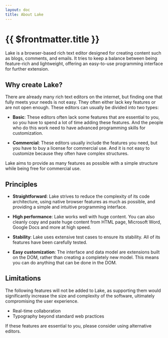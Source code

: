 ```yaml
---
layout: doc
title: About Lake
---
```


# {{ $frontmatter.title }}

Lake is a browser-based rich text editor designed for creating content such as blogs, comments, and emails. It tries to keep a balance between being feature-rich and lightweight, offering an easy-to-use programming interface for further extension.

## Why create Lake?

There are already many rich text editors on the internet, but finding one that fully meets your needs is not easy. They often either lack key features or are not open enough. These editors can usually be divided into two types:

* **Basic**: These editors often lack some features that are essential to you, so you have to spend a lot of time adding these features. And the people who do this work need to have advanced programming skills for customization.

* **Commercial**: These editors usually include the features you need, but you have to buy a license for commercial use. And it is not easy to customize because they often have complex structures.

Lake aims to provide as many features as possible with a simple structure while being free for commercial use.

## Principles

* **Straightforward**: Lake strives to reduce the complexity of its code architecture, using native browser features as much as possible, and providing a simple and intuitive programming interface.

* **High performance**: Lake works well with huge content. You can also cleanly copy and paste huge content from HTML page, Microsoft Word, Google Docs and more at high speed.

* **Stability**: Lake uses extensive test cases to ensure its stability. All of its features have been carefully tested.

* **Easy customization**: The interface and data model are extensions built on the DOM, rather than creating a completely new model. This means you can do anything that can be done in the DOM.

## Limitations

The following features will not be added to Lake, as supporting them would significantly increase the size and complexity of the software, ultimately compromising the user experience.

* Real-time collaboration
* Typography beyond standard web practices

If these features are essential to you, please consider using alternative editors.
